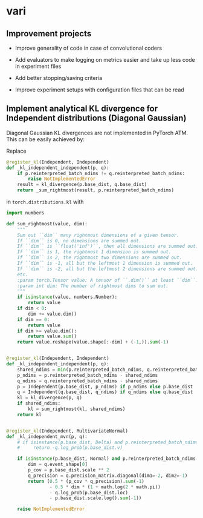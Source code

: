 # vari



## Improvement projects

- Improve generality of code in case of convolutional coders

- Add evaluators to make logging on metrics easier and take up less code in experiment files

- Add better stopping/saving criteria

- Improve experiment setups with configuration files that can be read


## Implement analytical KL divergence for Independent distributions (Diagonal Gaussian)
Diagonal Gaussian KL divergences are not implemented in PyTorch ATM. This can be easily achieved by:

Replace 

```python
@register_kl(Independent, Independent)
def _kl_independent_independent(p, q):
    if p.reinterpreted_batch_ndims != q.reinterpreted_batch_ndims:
        raise NotImplementedError
    result = kl_divergence(p.base_dist, q.base_dist)
    return _sum_rightmost(result, p.reinterpreted_batch_ndims)
```

in `torch.distributions.kl` with

```python
import numbers

def sum_rightmost(value, dim):
    """
    Sum out ``dim`` many rightmost dimensions of a given tensor.
    If ``dim`` is 0, no dimensions are summed out.
    If ``dim`` is ``float('inf')``, then all dimensions are summed out.
    If ``dim`` is 1, the rightmost 1 dimension is summed out.
    If ``dim`` is 2, the rightmost two dimensions are summed out.
    If ``dim`` is -1, all but the leftmost 1 dimension is summed out.
    If ``dim`` is -2, all but the leftmost 2 dimensions are summed out.
    etc.
    :param torch.Tensor value: A tensor of ``.dim()`` at least ``dim``.
    :param int dim: The number of rightmost dims to sum out.
    """
    if isinstance(value, numbers.Number):
        return value
    if dim < 0:
        dim += value.dim()
    if dim == 0:
        return value
    if dim >= value.dim():
        return value.sum()
    return value.reshape(value.shape[:-dim] + (-1,)).sum(-1)


@register_kl(Independent, Independent)
def _kl_independent_independent(p, q):
    shared_ndims = min(p.reinterpreted_batch_ndims, q.reinterpreted_batch_ndims)
    p_ndims = p.reinterpreted_batch_ndims - shared_ndims
    q_ndims = q.reinterpreted_batch_ndims - shared_ndims
    p = Independent(p.base_dist, p_ndims) if p_ndims else p.base_dist
    q = Independent(q.base_dist, q_ndims) if q_ndims else q.base_dist
    kl = kl_divergence(p, q)
    if shared_ndims:
        kl = sum_rightmost(kl, shared_ndims)
    return kl


@register_kl(Independent, MultivariateNormal)
def _kl_independent_mvn(p, q):
    # if isinstance(p.base_dist, Delta) and p.reinterpreted_batch_ndims == 1:
    #     return -q.log_prob(p.base_dist.v)

    if isinstance(p.base_dist, Normal) and p.reinterpreted_batch_ndims == 1:
        dim = q.event_shape[0]
        p_cov = p.base_dist.scale ** 2
        q_precision = q.precision_matrix.diagonal(dim1=-2, dim2=-1)
        return (0.5 * (p_cov * q_precision).sum(-1)
                - 0.5 * dim * (1 + math.log(2 * math.pi))
                - q.log_prob(p.base_dist.loc)
                - p.base_dist.scale.log().sum(-1))

    raise NotImplementedError
```
